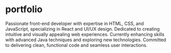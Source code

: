 # portfolio
 Passionate front-end developer with expertise in HTML, CSS, and JavaScript, specializing in React and UI/UX design. Dedicated to creating intuitive and visually appealing web experiences. Currently enhancing skills with advanced Java techniques and exploring new technologies. Committed to delivering clean, functional code and seamless user interactions.
